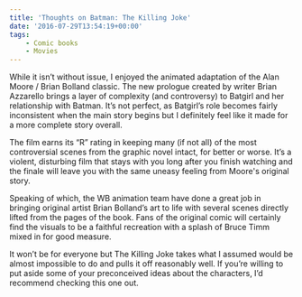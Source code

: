 ```yaml
---
title: 'Thoughts on Batman: The Killing Joke'
date: '2016-07-29T13:54:19+00:00'
tags:
    - Comic books
    - Movies
---
```


While it isn’t without issue, I enjoyed the animated adaptation of the Alan Moore / Brian Bolland classic. The new prologue created by writer Brian Azzarello brings a layer of complexity (and controversy) to Batgirl and her relationship with Batman. It’s not perfect, as Batgirl’s role becomes fairly inconsistent when the main story begins but I definitely feel like it made for a more complete story overall.

The film earns its “R” rating in keeping many (if not all) of the most controversial scenes from the graphic novel intact, for better or worse. It’s a violent, disturbing film that stays with you long after you finish watching and the finale will leave you with the same uneasy feeling from Moore's original story.

Speaking of which, the WB animation team have done a great job in bringing original artist Brian Bolland’s art to life with several scenes directly lifted from the pages of the book. Fans of the original comic will certainly find the visuals to be a faithful recreation with a splash of Bruce Timm mixed in for good measure.

It won’t be for everyone but The Killing Joke takes what I assumed would be almost impossible to do and pulls it off reasonably well. If you’re willing to put aside some of your preconceived ideas about the characters, I’d recommend checking this one out.